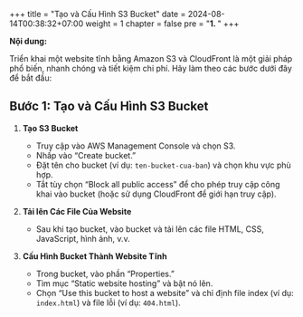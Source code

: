 +++
title = "Tạo và Cấu Hình S3 Bucket"
date = 2024-08-14T00:38:32+07:00
weight = 1
chapter = false
pre = "<b>1. </b>"
+++

**Nội dung:**

<!-- # Triển khai Website Tĩnh bằng Amazon S3 và CloudFront -->

Triển khai một website tĩnh bằng Amazon S3 và CloudFront là một giải pháp phổ biến, nhanh chóng và tiết kiệm chi phí. Hãy làm theo các bước dưới đây để bắt đầu:

## Bước 1: Tạo và Cấu Hình S3 Bucket

1. **Tạo S3 Bucket**

   - Truy cập vào AWS Management Console và chọn S3.
   - Nhấp vào “Create bucket.”
   - Đặt tên cho bucket (ví dụ: `ten-bucket-cua-ban`) và chọn khu vực phù hợp.
   - Tắt tùy chọn “Block all public access” để cho phép truy cập công khai vào bucket (hoặc sử dụng CloudFront để giới hạn truy cập).

2. **Tải lên Các File Của Website**

   - Sau khi tạo bucket, vào bucket và tải lên các file HTML, CSS, JavaScript, hình ảnh, v.v.

3. **Cấu Hình Bucket Thành Website Tĩnh**
   - Trong bucket, vào phần “Properties.”
   - Tìm mục “Static website hosting” và bật nó lên.
   - Chọn “Use this bucket to host a website” và chỉ định file index (ví dụ: `index.html`) và file lỗi (ví dụ: `404.html`).
